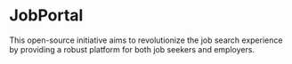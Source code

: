 # JobPortal
This open-source initiative aims to revolutionize the job search experience by providing a robust platform for both job seekers and employers.
